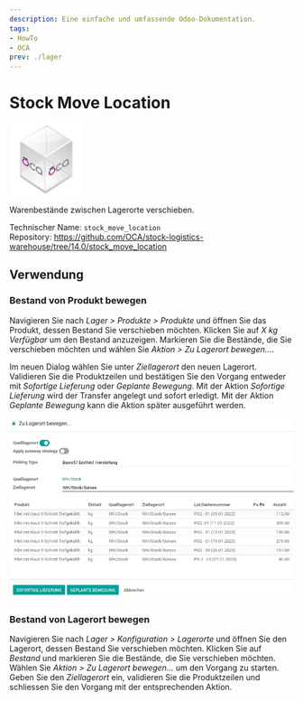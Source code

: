 ```yaml
---
description: Eine einfache und umfassende Odoo-Dokumentation.
tags:
- HowTo
- OCA
prev: ./lager
---
```

# Stock Move Location
![icon_oca_app](assets/icon_oca_app.png)

Warenbestände zwischen Lagerorte verschieben.

Technischer Name: `stock_move_location`\
Repository: <https://github.com/OCA/stock-logistics-warehouse/tree/14.0/stock_move_location>

## Verwendung

### Bestand von Produkt bewegen

Navigieren Sie nach *Lager > Produkte > Produkte* und öffnen Sie das Produkt, dessen Bestand Sie verschieben möchten. Klicken Sie auf *X kg Verfügbar* um den Bestand anzuzeigen. Markieren Sie die Bestände, die Sie verschieben möchten und wählen Sie *Aktion > Zu Lagerort bewegen...*.

Im neuen Dialog wählen Sie unter *Ziellagerort* den neuen Lagerort. Validieren Sie die Produktzeilen und bestätigen Sie den Vorgang entweder mit *Sofortige Lieferung* oder *Geplante Bewegung*. Mit der Aktion *Sofortige Lieferung* wird der Transfer angelegt und sofort erledigt. Mit der Aktion *Geplante Bewegung* kann die Aktion später ausgeführt werden.

![](assets/Stock%20Move%20Location.png)

### Bestand von Lagerort bewegen

Navigieren Sie nach *Lager > Konfiguration > Lagerorte* und öffnen Sie den Lagerort, dessen Bestand Sie verschieben möchten. Klicken Sie auf *Bestand* und markieren Sie die Bestände, die Sie verschieben möchten. Wählen Sie *Aktion > Zu Lagerort bewegen...* um den Vorgang zu starten. Geben Sie den *Ziellagerort* ein, validieren Sie die Produktzeilen und schliessen Sie den Vorgang mit der entsprechenden Aktion.